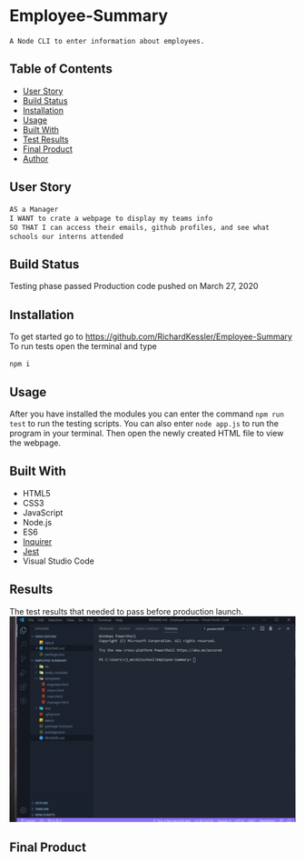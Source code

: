 # Employee-Summary

```
A Node CLI to enter information about employees.
```

## Table of Contents

* [User Story](#User-Story)
* [Build Status](#Build-Status)
* [Installation](#Installation)
* [Usage](#Usage)
* [Built With](#Built-with)
* [Test Results](#Results)
* [Final Product](#Final-Product)
* [Author](#Author)

## User Story

```
AS a Manager
I WANT to crate a webpage to display my teams info
SO THAT I can access their emails, github profiles, and see what schools our interns attended
```

## Build Status

Testing phase passed
Production code pushed on March 27, 2020

## Installation

To get started go to https://github.com/RichardKessler/Employee-Summary<br/>
To run tests open the terminal and type 
```
npm i
```

## Usage

After you have installed the modules you can enter the command `npm run test` to run the testing scripts.  You can also enter `node app.js` to run the program in your terminal.  Then open the newly created HTML file to view the webpage.

## Built With

* HTML5
* CSS3
* JavaScript
* Node.js
* ES6
* [Inquirer](https://www.npmjs.com/package/inquirer)
* [Jest](https://www.npmjs.com/package/jest)
* Visual Studio Code

## Results

The test results that needed to pass before production launch.
![Alt Text](EmployeeSummaryTest.gif)

## Final Product